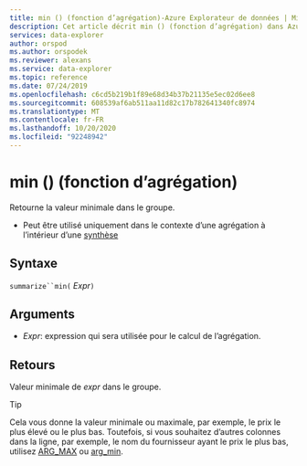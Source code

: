```yaml
---
title: min () (fonction d’agrégation)-Azure Explorateur de données | Microsoft Docs
description: Cet article décrit min () (fonction d’agrégation) dans Azure Explorateur de données.
services: data-explorer
author: orspod
ms.author: orspodek
ms.reviewer: alexans
ms.service: data-explorer
ms.topic: reference
ms.date: 07/24/2019
ms.openlocfilehash: c6cd5b219b1f89e68d34b37b21135e5ec02d6ee8
ms.sourcegitcommit: 608539af6ab511aa11d82c17b782641340fc8974
ms.translationtype: MT
ms.contentlocale: fr-FR
ms.lasthandoff: 10/20/2020
ms.locfileid: "92248942"
---
```

# <a name="min-aggregation-function"></a>min () (fonction d’agrégation)

Retourne la valeur minimale dans le groupe. 

* Peut être utilisé uniquement dans le contexte d’une agrégation à l’intérieur d’une [synthèse](summarizeoperator.md)

## <a name="syntax"></a>Syntaxe

`summarize``min(` *Expr*`)`

## <a name="arguments"></a>Arguments

* *Expr*: expression qui sera utilisée pour le calcul de l’agrégation. 

## <a name="returns"></a>Retours

Valeur minimale de *expr* dans le groupe.
 
> [!TIP]
> Cela vous donne la valeur minimale ou maximale, par exemple, le prix le plus élevé ou le plus bas. Toutefois, si vous souhaitez d’autres colonnes dans la ligne, par exemple, le nom du fournisseur ayant le prix le plus bas, utilisez [ARG_MAX](arg-max-aggfunction.md) ou [arg_min](arg-min-aggfunction.md).